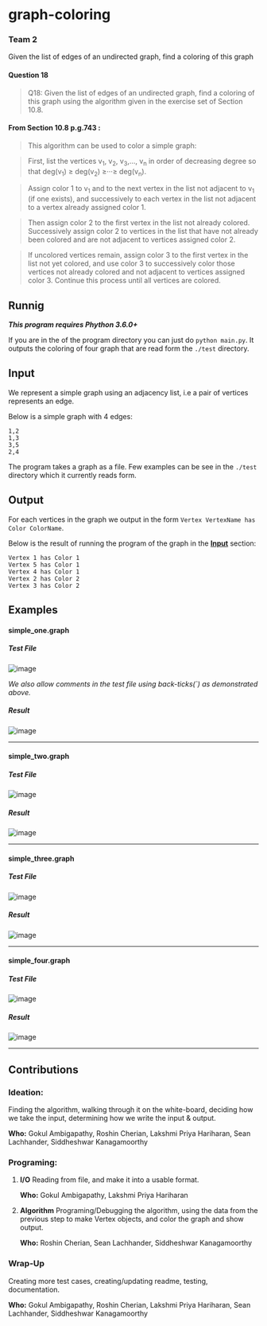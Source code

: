 # graph-coloring
### Team 2
Given the list of edges of an undirected graph, find a coloring of this graph

#### Question 18
> Q18: Given the list of edges of an undirected graph, find a coloring of this graph using the algorithm given in the exercise set of Section 10.8.

#### From Section 10.8 p.g.743 : 
> This algorithm can be used to color a simple graph: 

>    First, list the vertices v<sub>1</sub>, v<sub>2</sub>, v<sub>3</sub>,..., v<sub>n</sub> in order of decreasing degree so that deg(v<sub>1</sub>) ≥ deg(v<sub>2</sub>) ≥···≥ deg(v<sub>n</sub>). 

>    Assign color 1 to v<sub>1</sub> and to the next vertex in the list not adjacent to v<sub>1</sub> (if one exists), and successively to each vertex in the list not adjacent to a vertex already assigned color 1. 

>    Then assign color 2 to the first vertex in the list not already colored. Successively assign color 2 to vertices in the list that have not already been colored and are not adjacent to vertices assigned color 2. 

>    If uncolored vertices remain, assign color 3 to the first vertex in the list not yet colored, and use color 3 to successively color those vertices not already colored and not adjacent to vertices assigned color 3. Continue this process until all vertices are colored.

## Runnig 
_**This program requires Phython 3.6.0+**_

If you are in the of the program directory you can just do `python main.py`. It outputs the coloring of four graph that are read form the `./test` directory.

## Input
We represent a simple graph using an adjacency list, i.e a pair of vertices represents an edge.

Below is a simple graph with 4 edges:
```
1,2
1,3
3,5
2,4
```
The program takes a graph as a file. Few examples can be see in the `./test` directory which it currently reads form.

## Output
For each vertices in the graph we output in the form `Vertex VertexName has Color ColorName`.

Below is the result of running the program of the graph in the [**Input**](https://github.com/roshinc/graph-coloring/blob/master/README.md#input) section:
```
Vertex 1 has Color 1
Vertex 5 has Color 1
Vertex 4 has Color 1
Vertex 2 has Color 2
Vertex 3 has Color 2
```
## Examples

#### simple_one.graph
##### Test File
![image](https://user-images.githubusercontent.com/2994406/33092367-f55556d4-cec7-11e7-9169-1c3a3b2bafdc.png)

_We also allow comments in the test file using back-ticks(\`) as demonstrated above._
##### Result
![image](https://user-images.githubusercontent.com/2994406/33092493-4749b070-cec8-11e7-8e08-baa940761d7c.png)

<hr>

#### simple_two.graph
##### Test File
![image](https://user-images.githubusercontent.com/2994406/33092656-c51e58d4-cec8-11e7-8ce5-e3d72740bfca.png)
##### Result
![image](https://user-images.githubusercontent.com/2994406/33092540-6b7b00ca-cec8-11e7-8666-7f16600da6e9.png)

<hr>

#### simple_three.graph
##### Test File
![image](https://user-images.githubusercontent.com/2994406/33092699-e3430d1e-cec8-11e7-9c34-e2b206470e36.png)
##### Result
![image](https://user-images.githubusercontent.com/2994406/33092568-85b24f66-cec8-11e7-8b23-55089645df44.png)

<hr>

#### simple_four.graph
##### Test File
![image](https://user-images.githubusercontent.com/2994406/33092726-fa26db46-cec8-11e7-81df-fa4412089105.png)
##### Result
![image](https://user-images.githubusercontent.com/2994406/33092602-a384a25a-cec8-11e7-85fc-a25a69f8ddd2.png)

<hr>

## Contributions

### Ideation:
Finding the algorithm, walking through it on the white-board, deciding how we take the input, determining how we write the input & output.

**Who:** Gokul Ambigapathy, Roshin Cherian, Lakshmi Priya Hariharan, Sean Lachhander, Siddheshwar Kanagamoorthy

### Programing: 

1. **I/O**
		Reading from file, and make it into a usable format.
		
    **Who:** Gokul Ambigapathy, Lakshmi Priya Hariharan
2. **Algorithm**
		Programing/Debugging the algorithm, using the data from the previous step to make Vertex objects, and color the graph and show output.
		
    **Who:** Roshin Cherian, Sean Lachhander, Siddheshwar Kanagamoorthy

### Wrap-Up
Creating more test cases, creating/updating readme, testing, documentation.

**Who:** Gokul Ambigapathy, Roshin Cherian, Lakshmi Priya Hariharan, Sean Lachhander, Siddheshwar Kanagamoorthy
